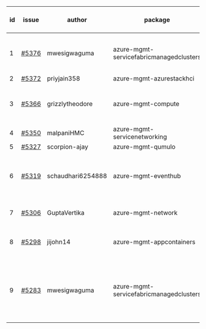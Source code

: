 | id | issue | author | package | assignee | bot advice | created date of issue | target release date | date from target |
| ------ | ------ | ------ | ------ | ------ | ------ | ------ | ------ | :-----: |
| 1 | [#5376](https://github.com/Azure/sdk-release-request/issues/5376) | mwesigwaguma | azure-mgmt-servicefabricmanagedclusters | ChenxiJiang333 | duplicated issue  <br> Attention to inconsistent tag. | 07-24 | 08-23 |  |
| 2 | [#5372](https://github.com/Azure/sdk-release-request/issues/5372) | priyjain358 | azure-mgmt-azurestackhci | ChenxiJiang333 | new issue. | 07-24 | 08-22 |  |
| 3 | [#5366](https://github.com/Azure/sdk-release-request/issues/5366) | grizzlytheodore | azure-mgmt-compute | ChenxiJiang333 | new comment. close to release date. | 07-18 | 07-26 | 0 |
| 4 | [#5350](https://github.com/Azure/sdk-release-request/issues/5350) | malpaniHMC | azure-mgmt-servicenetworking | ChenxiJiang333 | HoldOn. | 07-18 | 08-23 |  |
| 5 | [#5327](https://github.com/Azure/sdk-release-request/issues/5327) | scorpion-ajay | azure-mgmt-qumulo | ChenxiJiang333 |  | 07-09 | 07-31 |  |
| 6 | [#5319](https://github.com/Azure/sdk-release-request/issues/5319) | schaudhari6254888 | azure-mgmt-eventhub | ChenxiJiang333 | new comment. close to release date. HoldOn. | 07-05 | 07-24 | -1 |
| 7 | [#5306](https://github.com/Azure/sdk-release-request/issues/5306) | GuptaVertika | azure-mgmt-network | ChenxiJiang333 | close to release date. | 06-27 | 07-25 | 0 |
| 8 | [#5298](https://github.com/Azure/sdk-release-request/issues/5298) | jijohn14 | azure-mgmt-appcontainers | ChenxiJiang333 | close to release date. HoldOn. | 06-25 | 07-26 | 0 |
| 9 | [#5283](https://github.com/Azure/sdk-release-request/issues/5283) | mwesigwaguma | azure-mgmt-servicefabricmanagedclusters | ChenxiJiang333 | duplicated issue  <br> new comment. close to release date. HoldOn. | 06-20 | 07-26 | 0 |
